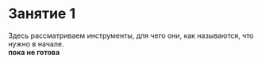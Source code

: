 # Занятие 1 
Здесь рассматриваем инструменты, для чего они, как называются, что нужно в начале.  
**пока не готова**  